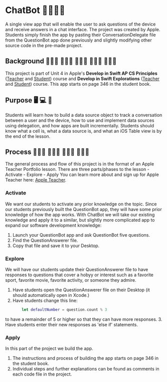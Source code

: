 #  ChatBot 👨🏻‍💻🤖
A single view app that will enable the user to ask questions of the device and receive answers in a chat interface. The project was created by Apple. Students simply finish the app by pasting their ConversationDelegate file from the QuestionBot app done previously and slightly modifying other source code in the pre-made project.

## Background 👩🏼‍🎓 🧑🏿‍🎓 👨🏽‍🎓 👩🏻‍💻 👨🏾‍💻
This project is part of Unit 4 in Apple's **Develop in Swift AP CS Principles** ([Teacher](https://books.apple.com/us/book/develop-in-swift-ap-cs-principles-teacher-guide/id1581182833) and [Student](https://books.apple.com/us/book/develop-in-swift-ap-cs-principles/id1581182719)) course and **Develop in Swift Explorations** ([Teacher](https://books.apple.com/us/book/develop-in-swift-explorations-teacher-guide/id1581182814) and [Student](https://books.apple.com/us/book/develop-in-swift-explorations/id1581182728)) course. This app starts on page 346 in the student book.  


## Purpose 🖥 💻 📱
Students will learn how to build a data source object to track a conversation between a user and the device, how to use and implement data sources using delegation, and how apps are built incrementally. Students should know what a cell is, what a data source is, and what an iOS Table view is by the end of the lesson.

## Process 👩🏾‍🏫 👨🏻‍🏫 👨🏻‍💻 👩🏽‍💻
The general process and flow of this project is in the format of an Apple Teacher Portfolio lesson. There are three parts/phases to the lesson
    - Activate
    - Explore 
    - Apply
 You can learn more about and sign up for Apple Teacher here: [Apple Teacher](https://www.apple.com/education/k12/teacher-resources/). 


### Activate
We want our students to activate any prior knowledge on the topic. Since our students previously built the QuestionBot app, they will have some prior knowledge of how the app works. With ChatBot we will take our existing knowledge and apply it to a similar, but slightly more complicated app to expand our software development knowledge:

1. Launch your QuestionBot app and ask QuestionBot five questions.
2. Find the QuestionAnswerer file. 
3. Copy that file and save it to your Desktop.


### Explore
We will have our students update their QuestionAnswerer file to have responses to questions that cover a hobyy or interest such as a favorite sport, favorite movie, favorite activity, or someone they admire.

1. Have students open the QuestionAnswerer file on their Desktop (it should automatically open in Xcode.)
2. Have students change this line:
    ```swift
        let defaultNumber = question.count % 3
    ```
to have a remainder of 5 or higher so that they can have more responses.
3. Have students enter their new responses as 'else if' statements.


### Apply 
In this part of the project we build the app.
    
1. The instructions and process of building the app starts on page 346 in the student book.
2. Individual steps and further explanations can be found as comments in each code file in the project.
